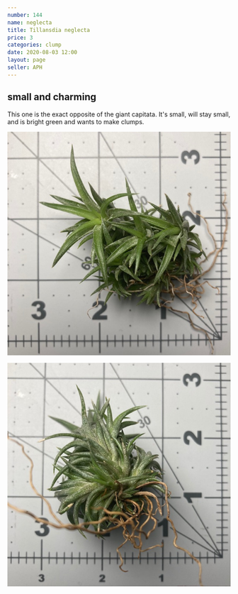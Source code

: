 ```yaml
---
number: 144
name: neglecta
title: Tillansdia neglecta
price: 3
categories: clump
date: 2020-08-03 12:00
layout: page
seller: APH
---
```

## small and charming

This one is the exact opposite of the giant capitata. It's small, will stay small, and is bright green and wants to make clumps.

!["Tillandsia neglecta"](/i/IMG_0570.jpeg "Tillandsia neglecta")

!["Tillandsia neglecta"](/i/IMG_0571.jpeg "Tillandsia neglecta")
